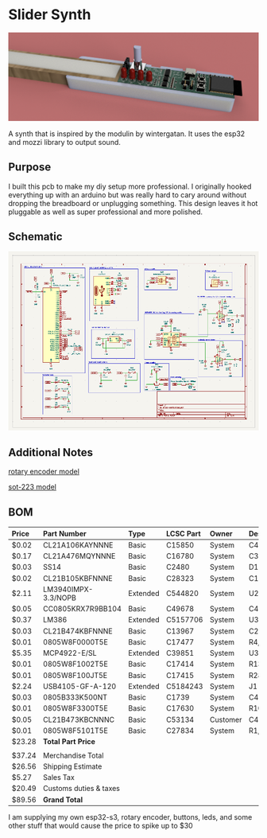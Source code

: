 # Slider Synth

![alt text](slider_synth_v9.png)

A synth that is inspired by the modulin by wintergatan. It uses the esp32 and mozzi library to output sound.

## Purpose

I built this pcb to make my diy setup more professional. I originally hooked everything up with an arduino but was really hard to cary around without dropping the breadboard or unplugging something. This design leaves it hot pluggable as well as super professional and more polished. 

## Schematic

![alt text](image.png)

## Additional Notes

[rotary encoder model](https://github.com/KiCad/kicad-packages3D/issues/547)

[sot-223 model](https://grabcad.com/library/discrete-smd-1/details?folder_id=1300113)

## BOM

| Price  | Part Number            | Type     | LCSC Part   | Owner    | Designators          |   Qty | Manufacturer   |
|:-------|:-----------------------|:---------|:------------|:---------|:---------------------|------:|:---------------|
| $0.02  | CL21A106KAYNNNE        | Basic    | C15850      | System   | C4                   |     2 | JLCPCB         |
| $0.17  | CL21A476MQYNNNE        | Basic    | C16780      | System   | C3,C43,C45           |     6 | JLCPCB         |
| $0.03  | SS14                   | Basic    | C2480       | System   | D1                   |     2 | JLCPCB         |
| $0.02  | CL21B105KBFNNNE        | Basic    | C28323      | System   | C1                   |     2 | JLCPCB         |
| $2.11  | LM3940IMPX-3.3/NOPB    | Extended | C544820     | System   | U2                   |     2 | JLCPCB         |
| $0.05  | CC0805KRX7R9BB104      | Basic    | C49678      | System   | C48,C49,C5,C50,C6,C7 |    12 | JLCPCB         |
| $0.37  | LM386                  | Extended | C5157706    | System   | U33,U34              |     4 | JLCPCB         |
| $0.03  | CL21B474KBFNNNE        | Basic    | C13967      | System   | C2                   |     2 | JLCPCB         |
| $0.01  | 0805W8F0000T5E         | Basic    | C17477      | System   | R4,R5,R6             |     6 | JLCPCB         |
| $5.35  | MCP4922-E/SL           | Extended | C39851      | System   | U32                  |     2 | JLCPCB         |
| $0.01  | 0805W8F1002T5E         | Basic    | C17414      | System   | R13,R3               |     4 | JLCPCB         |
| $0.01  | 0805W8F100JT5E         | Basic    | C17415      | System   | R28,R29              |     4 | JLCPCB         |
| $2.24  | USB4105-GF-A-120       | Extended | C5184243    | System   | J1                   |     2 | JLCPCB         |
| $0.03  | 0805B333K500NT         | Basic    | C1739       | System   | C42,C44              |     4 | JLCPCB         |
| $0.01  | 0805W8F3300T5E         | Basic    | C17630      | System   | R10,R11,R8,R9        |     8 | JLCPCB         |
| $0.05  | CL21B473KBCNNNC        | Basic    | C53134      | Customer | C46,C47              |     4 | JLCPCB         |
| $0.01  | 0805W8F5101T5E         | Basic    | C27834      | System   | R1,R2                |     4 | JLCPCB         |
| $23.28 | **Total Part Price**   |          |             |          |                      |       |                |
|        |                        |          |             |          |                      |       |                |
| $37.24 | Merchandise Total      |          |             |          |                      |       |                |
| $26.56 | Shipping Estimate      |          |             |          |                      |       |                |
| $5.27  | Sales Tax              |          |             |          |                      |       |                |
| $20.49 | Customs duties & taxes |          |             |          |                      |       |                |
| $89.56 | **Grand Total**        |          |             |          |                      |       |                |

I am supplying my own esp32-s3, rotary encoder, buttons, leds, and some other stuff that would cause the price to spike up to $30
